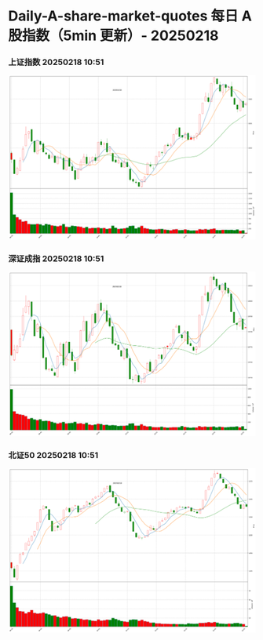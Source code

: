 
# Daily-A-share-market-quotes 每日 A 股指数（5min 更新）- 20250218

### 上证指数 20250218 10:51
![](./fig/2025/2/20250218-sh000001.png)

### 深证成指 20250218 10:51
![](./fig/2025/2/20250218-sz399001.png)

### 北证50 20250218 10:51
![](./fig/2025/2/20250218-bj899050.png)
